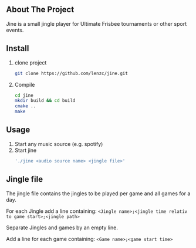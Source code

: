 ## About The Project
Jine is a small jingle player for Ultimate Frisbee tournaments or other sport events.

## Install
 1. clone project
    ```sh
	git clone https://github.com/lenzc/jine.git
	```
 2. Compile
	```sh
	cd jine
	mkdir build && cd build
	cmake ..
	make
	```

## Usage
1. Start any music source (e.g. spotify)
2. Start jine
	```sh
	'./jine <audio source name> <jingle file>'
	```

## Jingle file
The jingle file contains the jingles to be played per game and all games for a day.

For each Jingle add a line containing:
	`<Jingle name>;<jingle time relativ to game start>;<jingle path>`

Separate Jingles and games by an empty line.

Add a line for each game containing:
	`<Game name>;<game start time>`
